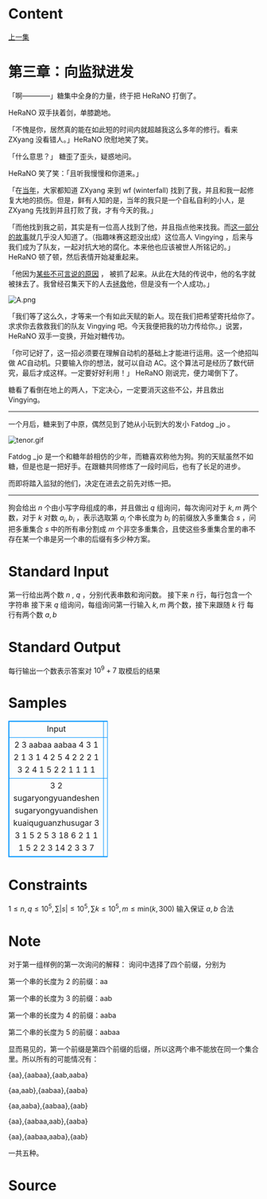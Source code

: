 
# Content

[上一集](https://acm.uestc.edu.cn/problem/di-er-zhang-bei-jing-zhi-wang-de-xian-shen/description/) 

# 第三章：向监狱进发

「啊————」糖集中全身的力量，终于把 HeRaNO 打倒了。

HeRaNO 双手扶着剑，单膝跪地。

「不愧是你，居然真的能在如此短的时间内就超越我这么多年的修行。看来 ZXyang 没看错人。」HeRaNO 欣慰地笑了笑。

「什么意思？」 糖歪了歪头，疑惑地问。

HeRaNO 笑了笑：「且听我慢慢和你道来。」

「在[当年](https://acm.uestc.edu.cn/problem/da-di-de-lie-bian/description)，大家都知道 ZXyang 来到 wf (winterfall) 找到了我，并且和我一起修复大地的损伤。但是，鲜有人知的是，当年的我只是一个自私自利的小人，是 ZXyang 先找到并且打败了我，才有今天的我。」

「而他找到我之前，其实是有一位高人找到了他，并且指点他来找我。而[这一部分的故事](https://acm.uestc.edu.cn/problem/ran-shao-de-yuan-zheng/description)就几乎没人知道了。（指趣味赛这题没出成）这位高人 Vingying ，后来与我们成为了队友，一起对抗大地的腐化。本来他也应该被世人所铭记的。」HeRaNO 顿了顿，然后表情开始凝重起来。

「他因为[某些不可言说的原因](https://acm.uestc.edu.cn/problem/kuai-le-shui-tou-yun-ji-hua/description) ， 被抓了起来。从此在大陆的传说中，他的名字就被抹去了。我曾经召集天下的人去[拯救](https://acm.uestc.edu.cn/problem/vingying-ying-jiu-ji-hua/description)他，但是没有一个人成功。」 

![A.png](/source/lutece/di-san-zhang-xiang-jian-yu-jin-fa/img/aHR0cHM6Ly9pLmxvbGkubmV0LzIwMjAvMDYvMDMvRVNseDNUS2ROWkc5NDV3LnBuZw==.png)

「我们等了这么久，才等来一个有如此天赋的新人。现在我们把希望寄托给你了。求求你去救救我们的队友 Vingying 吧。今天我便把我的功力传给你。」说罢，HeRaNO 双手一变换，开始对糖传功。

「你可记好了，这一招必须要在理解自动机的基础上才能进行运用。这一个绝招叫做 AC自动机。只要输入你的想法，就可以自动 AC。这个算法可是经历了数代研究，最后才成这样。一定要好好利用！」 HeRaNO 刚说完，便力竭倒下了。

糖看了看倒在地上的两人，下定决心，一定要消灭这些不公，并且救出 Vingying。

----





一个月后，糖来到了中原，偶然见到了她从小玩到大的发小 Fatdog _jo 。

![tenor.gif](/source/lutece/di-san-zhang-xiang-jian-yu-jin-fa/img/aHR0cHM6Ly9pLmxvbGkubmV0LzIwMjAvMDYvMDMvTlM3UGJBcWQyeEo1ZVUxLmdpZg==.gif)

 Fatdog _jo 是一个和糖年龄相仿的少年，而糖喜欢称他为狗。狗的天赋虽然不如糖，但是也是一把好手。在跟糖共同修炼了一段时间后，也有了长足的进步。

而即将踏入监狱的他们，决定在进去之前先对练一把。

-----

狗会给出 $n$ 个由小写字母组成的串，并且做出 $q$ 组询问，每次询问对于 $k,m$  两个数，对于 $k$ 对数 $a_i,b_i$ ，表示选取第 $a_i$ 个串长度为 $b_i$ 的前缀放入多重集合 $s$ ，问把多重集合 $s$ 中的所有串分割成 $m$ 个非空多重集合，且使这些多重集合里的串不存在某一个串是另一个串的后缀有多少种方案。

# Standard Input

第一行给出两个数 $n$ , $q$ ，分别代表串数和询问数。
接下来 $n$ 行，每行包含一个字符串
接下来 $q$ 组询问，每组询问第一行输入 $k,m$ 两个数，接下来跟随 $k$ 行
每行有两个数 $a,b$

# Standard Output

每行输出一个数表示答案对 $10^9+7$ 取模后的结果

# Samples

<style>
        table,table tr th, table tr td { border:1px solid #0094ff; }
        table { width: 200px; min-height: 25px; line-height: 25px; text-align: center; border-collapse: collapse;}   
    </style>
<table>
	<tr>
		<td>Input</td>
		<td>Output</td>
	</tr>
<tr><td>2 3
aabaa
aabaa
4 3
1 2
1 3
1 4
2 5
4 2
2 2
1 3
2 4
1 5
2 2
1 1
1 1</td><td>5
4
1
</td></tr><tr><td>3 2
sugaryongyuandeshen
sugaryongyuandishen
kuaiquguanzhusugar
3 3
1 5
2 5
3 18
6 2
1 1
1 5
2 2
3 14
2 3
3 7</td><td>1
16
</td></tr></table>


# Constraints

$1\leq n,q\leq 10^5,\sum |s| \leq 10^5,\sum k \leq 10^5,m\leq \text{min}(k,300)$
输入保证 $a,b$ 合法

# Note

对于第一组样例的第一次询问的解释：
询问中选择了四个前缀，分别为

第一个串的长度为 2 的前缀：aa

第一个串的长度为 3 的前缀：aab

第一个串的长度为 4 的前缀：aaba

第二个串的长度为 5 的前缀：aabaa

显而易见的，第一个前缀是第四个前缀的后缀，所以这两个串不能放在同一个集合里。所以所有的可能情况有：

{aa},{aabaa},{aab,aaba}

{aa,aab},{aabaa},{aaba}

{aa,aaba},{aabaa},{aab}

{aa},{aabaa,aab},{aaba}

{aa},{aabaa,aaba},{aab}

一共五种。

# Source



